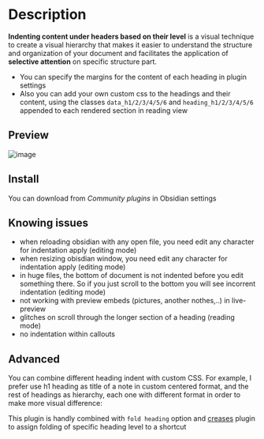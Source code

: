 # Description

**Indenting content under headers based on their level** is a visual technique to create a visual hierarchy that makes it easier to understand the structure and organization of your document and facilitates the application of **selective attention** on specific structure part. 

- You can specify the margins for the content of each heading in plugin settings
- Also you can add your own custom css to the headings and their content, using the classes `data_h1/2/3/4/5/6` and `heading_h1/2/3/4/5/6` appended to each rendered section in reading view

## Preview

![image](https://github.com/svonjoi/obsidian-heading-level-indent/assets/58810368/bb4dcf60-edff-4c3a-9c24-a06986b888d9)

## Install

You can download from *Community plugins* in Obsidian settings

## Knowing issues

- when reloading obsidian with any open file, you need edit any character for indentation apply (editing mode)
- when resizing obisdian window, you need edit any character for indentation apply (editing mode)
- in huge files, the bottom of document is not indented before you edit something there. So if you just scroll to the bottom you will see incorrent indentation (editing mode)
- not working with preview embeds (pictures, another nothes,..) in live-preview
- glitches on scroll through the longer section of a heading (reading mode)
- no indentation within callouts

## Advanced

You can combine different heading indent with custom CSS. For example, I prefer use h1 heading as title of a note in custom centered format, and the rest of headings as hierarchy, each one with different format in order to make more visual difference:

This plugin is handly combined with `fold heading` option and [creases](https://github.com/liamcain/obsidian-creases) plugin to assign folding of specific heading level to a shortcut
